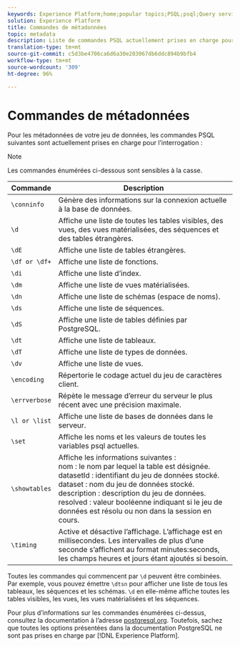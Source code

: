 ```yaml
---
keywords: Experience Platform;home;popular topics;PSQL;psql;Query service;query service;metadata;commands;metadata commands;
solution: Experience Platform
title: Commandes de métadonnées
topic: metadata
description: Liste de commandes PSQL actuellement prises en charge pour interroger les métadonnées.
translation-type: tm+mt
source-git-commit: c5d3be4706ca6d6a30e203067db6ddc894b9bfb4
workflow-type: tm+mt
source-wordcount: '309'
ht-degree: 96%

---
```



# Commandes de métadonnées

Pour les métadonnées de votre jeu de données, les commandes PSQL suivantes sont actuellement prises en charge pour l’interrogation :

>[!NOTE]
>
>Les commandes énumérées ci-dessous sont sensibles à la casse.

| Commande | Description |
|------- | ------------|
| `\conninfo` | Génère des informations sur la connexion actuelle à la base de données. |
| `\d` | Affiche une liste de toutes les tables visibles, des vues, des vues matérialisées, des séquences et des tables étrangères. |
| `\dE` | Affiche une liste de tables étrangères. |
| `\df or \df+` | Affiche une liste de fonctions. |
| `\di` | Affiche une liste d’index. |
| `\dm` | Affiche une liste de vues matérialisées. |
| `\dn` | Affiche une liste de schémas (espace de noms). |
| `\ds` | Affiche une liste de séquences. |
| `\dS` | Affiche une liste de tables définies par PostgreSQL. |
| `\dt` | Affiche une liste de tableaux. |
| `\dT` | Affiche une liste de types de données. |
| `\dv` | Affiche une liste de vues. |
| `\encoding` | Répertorie le codage actuel du jeu de caractères client. |
| `\errverbose` | Répète le message d’erreur du serveur le plus récent avec une précision maximale. |
| `\l or \list` | Affiche une liste de bases de données dans le serveur. |
| `\set` | Affiche les noms et les valeurs de toutes les variables psql actuelles. |
| `\showtables` | Affiche les informations suivantes : <br>nom : le nom par lequel la table est désignée.<br>datasetId : identifiant du jeu de données stocké.<br>dataset : nom du jeu de données stocké.<br>description : description du jeu de données.<br>resolved : valeur booléenne indiquant si le jeu de données est résolu ou non dans la session en cours. |
| `\timing` | Active et désactive l’affichage. L’affichage est en millisecondes. Les intervalles de plus d’une seconde s’affichent au format minutes:seconds, les champs heures et jours étant ajoutés si besoin. |

Toutes les commandes qui commencent par `\d` peuvent être combinées. Par exemple, vous pouvez émettre `\dtsn` pour afficher une liste de tous les tableaux, les séquences et les schémas. `\d` en elle-même affiche toutes les tables visibles, les vues, les vues matérialisées et les séquences.

Pour plus d’informations sur les commandes énumérées ci-dessus, consultez la documentation à l’adresse [postgresql.org](https://www.postgresql.org/docs/10/app-psql.html). Toutefois, sachez que toutes les options présentées dans la documentation PostgreSQL ne sont pas prises en charge par [!DNL Experience Platform].

